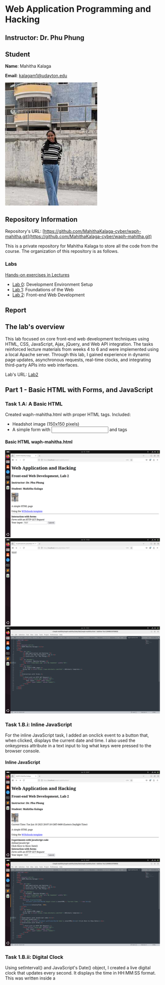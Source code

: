 # Web Application Programming and Hacking

## Instructor: Dr. Phu Phung

## Student

**Name**: Mahitha Kalaga

**Email**: [kalagam1@udayton.edu](kalagam1@udayton.edu)

![Mahitha's headshot](../../images/mahi.jpeg)

## Repository Information

Repository's URL: [https://github.com/MahithaKalaga-cyber/waph-mahitha.git](https://github.com/MahithaKalaga-cyber/waph-mahitha.git)

This is a private repository for Mahitha Kalaga to store all the code from the course. The organization of this repository is as follows.

### Labs

[Hands-on exercises in Lectures](labs)

- [Lab 0](labs/lab0): Development Environment Setup
- [Lab 1](labs/lab1): Foundations of the Web
- [Lab 2](labs/lab2): Front-end Web Development

## Report

## The lab's overview

This lab focused on core front-end web development techniques using HTML, CSS, JavaScript, Ajax, jQuery, and Web API integration. The tasks reinforced lecture materials from weeks 4 to 6 and were implemented using a local Apache server. Through this lab, I gained experience in dynamic page updates, asynchronous requests, real-time clocks, and integrating third-party APIs into web interfaces.

Lab's URL: [Lab2](https://github.com/MahithaKalaga-cyber/waph-mahitha/tree/main/labs/lab2)

## Part 1 - Basic HTML with Forms, and JavaScript

### Task 1.A: A Basic HTML 

Created waph-mahitha.html with proper HTML tags. Included:
 - Headshot image (150x150 pixels)
 - A simple form with <input> and <submit> tags

#### Basic HTML waph-mahitha.html 
![Basic HTML waph-mahitha.html](../../images/2.1.a.a.jpeg) 
![Basic HTML waph-mahitha.html](../../images/2.1.a.jpeg) 
![Basic HTML waph-mahitha.html](../../images/2.1.a.a.a.jpeg)

### Task 1.B.i: Inline JavaScript

For the inline JavaScript task, I added an onclick event to a button that, when clicked, displays the current date and time. I also used the onkeypress attribute in a text input to log what keys were pressed to the browser console. 

#### Inline JavaScript
![Inline JavaScript](../../images/2.1.b.2.jpeg)
![Inline JavaScript](../../images/2.1.b.2.1.jpeg)

### Task 1.B.ii: Digital Clock 

Using setInterval() and JavaScript's Date() object, I created a live digital clock that updates every second. It displays the time in HH:MM:SS format. This was written inside a <script> tag and directly manipulated the inner content of a <div>. 

#### Digital Clock
![Digital Clock](../../images/1.1.3.jpeg)
![Digital Clock](../../images/1.1.3.jpeg)

### Task 1.B.iii: Show/Hide Email

Created a reusable and modular JavaScript file (email.js) that dynamically toggles the visibility of my email address. When the user clicks a div, the content switches between a label and a mailto: hyperlink. This component demonstrates external JS integration, conditional logic, and DOM element replacement.

#### Show/Hide Email
![Show/Hide Email](../../images/1.1.3.jpeg)
![Show/Hide Email](../../images/1.1.3.jpeg)

### Task 1.B.iv: Analog Clock

Added an analog clock using a <canvas> element and the external script hosted at https://waph-phung.github.io/clock.js. The script draws clock hands in real time using canvas rendering.

#### Analog Clock
![Analog Clock](../../images/1.1.3.jpeg)
![Analog Clock](../../images/1.1.3.jpeg)

### Task 2: Ajax, CSS, jQuery, and Web API Integration

### Task 2.A: Ajax 

Implemented a form-driven Ajax request using XMLHttpRequest to send user input to echo.php. The server's response is retrieved and rendered within a target <div> element. By monitoring the request through browser developer tools, I gained insight into asynchronous communication and HTTP request/response lifecycles.

#### Ajax
![Ajax](../../images/1.1.3.jpeg)
![Ajax](../../images/1.1.3.jpeg)

### Task 2.B: CSS  

Demonstrated an understanding of different CSS application methods:
 - Inline CSS was used directly within HTML tags for quick styling.
 - Internal CSS was defined within a <style> block in the <head> for layout consistency.
 - External CSS was applied by linking to a remote stylesheet (https://waph-phung.github.io/style3.css).

#### CSS 
![CSS](../../images/1.1.3.jpeg)
![CSS](../../images/1.1.3.jpeg)

### Task 2.C: jQuery   

Included the jQuery library via CDN and developed Ajax functions using both $.get() and $.post() methods to interact with the echo.php endpoint. The responses were dynamically injected into the DOM. 

#### jQuery  
![jQuery](../../images/1.1.3.jpeg)
![jQuery](../../images/1.1.3.jpeg)

### Task 2.D: Web API Integration  

 - i. Joke API

Used jQuery to fetch a random programming joke from https://v2.jokeapi.dev/joke/Programming?type=single on page load. The returned JSON was parsed, and the joke was displayed in a <div> element. This integration demonstrated the practical use of external APIs to enhance user engagement.

#### Joke API 
![Joke API](../../images/2.2.d.1.jpeg)
![Joke API](../../images/2.2.d.d.1.jpeg)

 - ii. Agify API with fetch()

Used JavaScript's modern fetch() API to retrieve age prediction data from https://api.agify.io/?name=... based on user input. The results were processed asynchronously and rendered within the page, providing a hands-on example of modern JavaScript promises and external API interaction.

#### Agify API with fetch()
![Agify API with fetch()](../../images/2.2.d.2.jpeg)
![Agify API with fetch()](../../images/2.2.d.d.2.jpeg)


